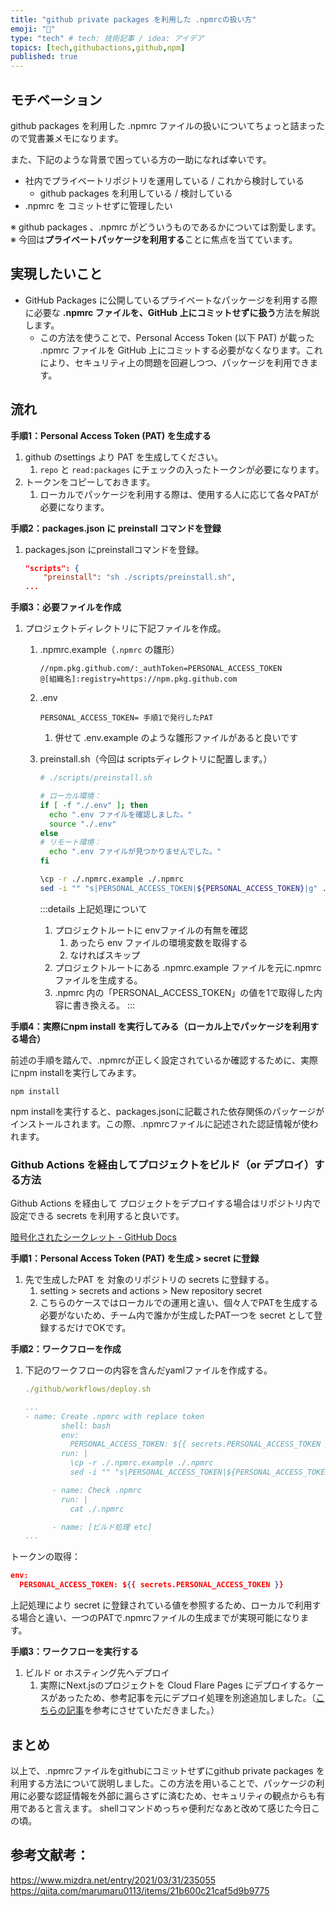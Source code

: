 ```yaml
---
title: "github private packages を利用した .npmrcの扱い方"
emoji: "🌸"
type: "tech" # tech: 技術記事 / idea: アイデア
topics: [tech,githubactions,github,npm]
published: true
---
```


## モチベーション

github packages を利用した .npmrc ファイルの扱いについてちょっと詰まったので覚書兼メモになります。

また、下記のような背景で困っている方の一助になれば幸いです。
- 社内でプライベートリポジトリを運用している / これから検討している
  - github packages を利用している / 検討している
- .npmrc を コミットせずに管理したい

※ github packages 、.npmrc がどういうものであるかについては割愛します。
※ 今回は**プライベートパッケージを利用する**ことに焦点を当てています。

## 実現したいこと

- GitHub Packages に公開しているプライベートなパッケージを利用する際に必要な **.npmrc ファイルを、GitHub 上にコミットせずに扱う**方法を解説します。
  - この方法を使うことで、Personal Access Token (以下 PAT) が載った .npmrc ファイルを GitHub 上にコミットする必要がなくなります。これにより、セキュリティ上の問題を回避しつつ、パッケージを利用できます。

## 流れ

**手順1：Personal Access Token (PAT) を生成する**

1. github のsettings より PAT を生成してください。
    1. `repo` と `read:packages` にチェックの入ったトークンが必要になります。
2. トークンをコピーしておきます。
    1. ローカルでパッケージを利用する際は、使用する人に応じて各々PATが必要になります。

**手順2：packages.json に preinstall コマンドを登録**

1. packages.json にpreinstallコマンドを登録。

    ```json
    "scripts": {
        "preinstall": "sh ./scripts/preinstall.sh",
    ...
    ```

**手順3：必要ファイルを作成**

1. プロジェクトディレクトリに下記ファイルを作成。
    1. .npmrc.example（`.npmrc` の雛形）

        ```tsx
        //npm.pkg.github.com/:_authToken=PERSONAL_ACCESS_TOKEN
        @[組織名]:registry=https://npm.pkg.github.com
        ```

    2. .env

        ```tsx
        PERSONAL_ACCESS_TOKEN= 手順1で発行したPAT
        ```

        1. 併せて .env.example のような雛形ファイルがあると良いです

    3. preinstall.sh（今回は scriptsディレクトリに配置します。）

        ```bash
        # ./scripts/preinstall.sh
        
        # ローカル環境：
        if [ -f "./.env" ]; then
          echo ".env ファイルを確認しました。"
          source "./.env"
        else
        # リモート環境：
          echo ".env ファイルが見つかりませんでした。"
        fi
        
        \cp -r ./.npmrc.example ./.npmrc
        sed -i "" "s|PERSONAL_ACCESS_TOKEN|${PERSONAL_ACCESS_TOKEN}|g" ./.npmrc
        ```

        :::details 上記処理について
        1. プロジェクトルートに envファイルの有無を確認
            1. あったら env ファイルの環境変数を取得する
            2. なければスキップ
        2. プロジェクトルートにある .npmrc.example ファイルを元に.npmrc ファイルを生成する。
        3. .npmrc 内の「PERSONAL_ACCESS_TOKEN」の値を1で取得した内容に書き換える。
        :::

**手順4：実際にnpm install を実行してみる（ローカル上でパッケージを利用する場合）**

前述の手順を踏んで、.npmrcが正しく設定されているか確認するために、実際にnpm installを実行してみます。

```
npm install
```

npm installを実行すると、packages.jsonに記載された依存関係のパッケージがインストールされます。この際、.npmrcファイルに記述された認証情報が使われます。

### Github Actions を経由してプロジェクトをビルド（or デプロイ）する方法

Github Actions を経由して プロジェクトをデプロイする場合はリポジトリ内で設定できる secrets を利用すると良いです。

[暗号化されたシークレット - GitHub Docs](https://docs.github.com/ja/actions/security-guides/encrypted-secrets)

**手順1：Personal Access Token (PAT) を生成 > secret に登録**

1. 先で生成したPAT を 対象のリポジトリの secrets に登録する。
    1. setting > secrets and actions > New repository secret
    2. こちらのケースではローカルでの運用と違い、個々人でPATを生成する必要がないため、チーム内で誰かが生成したPAT一つを secret として登録するだけでOKです。

**手順2：ワークフローを作成**

1. 下記のワークフローの内容を含んだyamlファイルを作成する。

    ```yaml
    ./github/workflows/deploy.sh
    
    ...
    - name: Create .npmrc with replace token
            shell: bash
            env: 
              PERSONAL_ACCESS_TOKEN: ${{ secrets.PERSONAL_ACCESS_TOKEN }} ## secrets に登録したトークン
            run: |
              \cp -r ./.npmrc.example ./.npmrc
              sed -i "" "s|PERSONAL_ACCESS_TOKEN|${PERSONAL_ACCESS_TOKEN}|g" ./.npmrc
    
          - name: Check .npmrc
            run: |
              cat ./.npmrc
    
          - name: [ビルド処理 etc]
    ...
    ```

トークンの取得：

```json
env: 
  PERSONAL_ACCESS_TOKEN: ${{ secrets.PERSONAL_ACCESS_TOKEN }}
```

上記処理により secret に登録されている値を参照するため、ローカルで利用する場合と違い、一つのPATで.npmrcファイルの生成までが実現可能になります。

**手順3：ワークフローを実行する**

1. ビルド or ホスティング先へデプロイ
    1. 実際にNext.jsのプロジェクトを Cloud Flare Pages にデプロイするケースがあったため、参考記事を元にデプロイ処理を別途追加しました。（[こちらの記事](https://zenn.dev/nekoshita/articles/cd39383254d55d)を参考にさせていただきました。）

## まとめ

以上で、.npmrcファイルをgithubにコミットせずにgithub private packages を利用する方法について説明しました。この方法を用いることで、パッケージの利用に必要な認証情報を外部に漏らさずに済むため、セキュリティの観点からも有用であると言えます。
shellコマンドめっちゃ便利だなあと改めて感じた今日この頃。

## 参考文献考：
https://www.mizdra.net/entry/2021/03/31/235055
https://qiita.com/marumaru0113/items/21b600c21caf5d9b9775
